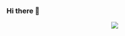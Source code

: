 ### Hi there 👋

<p align="center">
<a href="https://github.com/Myst82015">
  <img src="https://github-readme-stats.vercel.app/api?username=Bas950&count_private=true&hide_border=true&show_icons=true&include_all_commits=true&bg_color=02265c&title_color=ea5e00&text_color=FFFFFF&icon_color=00d200">
</a>
<!--
**Myst82015/Myst82015** is a ✨ _special_ ✨ repository because its `README.md` (this file) appears on your GitHub profile.

Here are some ideas to get you started:

- 🔭 I’m currently working on ...
- 🌱 I’m currently learning ...
- 👯 I’m looking to collaborate on ...
- 🤔 I’m looking for help with ...
- 💬 Ask me about ...
- 📫 How to reach me: ...
- 😄 Pronouns: ...
- ⚡ Fun fact: ...
-->
